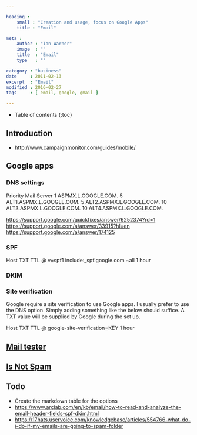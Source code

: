 ```yaml
---

heading :
    small : "Creation and usage, focus on Google Apps"
    title : "Email"

meta :
    author : "Ian Warner"
    image  : ""
    title  : "Email"
    type   : ""

category : "business"
date     : 2011-02-13
excerpt  : "Email"
modified : 2016-02-27
tags     : [ email, google, gmail ]

---
```


* Table of contents
{:toc}

## Introduction

- http://www.campaignmonitor.com/guides/mobile/

## Google apps

### DNS settings

Priority    Mail Server
1   ASPMX.L.GOOGLE.COM.
5   ALT1.ASPMX.L.GOOGLE.COM.
5   ALT2.ASPMX.L.GOOGLE.COM.
10  ALT3.ASPMX.L.GOOGLE.COM.
10  ALT4.ASPMX.L.GOOGLE.COM.

https://support.google.com/quickfixes/answer/6252374?rd=1
https://support.google.com/a/answer/33915?hl=en
https://support.google.com/a/answer/174125

### SPF

Host TXT TTL
@    v=spf1 include:_spf.google.com ~all  1 hour

### DKIM

### Site verification

Google require a site verification to use Google apps. I usually prefer to use the
DNS option. Simply adding something like the below should suffice. A TXT value will
be supplied by Google during the set up.

Host TXT TTL
@    google-site-verification=KEY 1 hour

## [Mail tester](http://www.mail-tester.com/)

## [Is Not Spam](http://isnotspam.com/)

## Todo

- Create the markdown table for the options
- https://www.arclab.com/en/kb/email/how-to-read-and-analyze-the-email-header-fields-spf-dkim.html
- https://17hats.uservoice.com/knowledgebase/articles/554766-what-do-i-do-if-my-emails-are-going-to-spam-folder